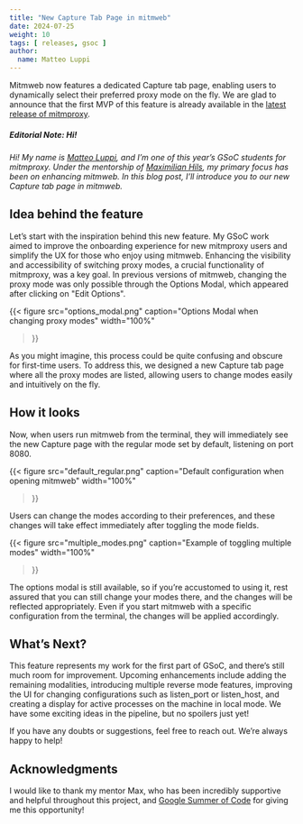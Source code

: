 ```yaml
---
title: "New Capture Tab Page in mitmweb"
date: 2024-07-25
weight: 10
tags: [ releases, gsoc ]
author:
  name: Matteo Luppi
---
```


Mitmweb now features a dedicated Capture tab page, enabling users to dynamically select their preferred proxy mode on the fly. We are glad to announce that the first MVP of this feature is already available in the [latest release of mitmproxy](https://github.com/mitmproxy/mitmproxy/releases/tag/v10.4.0).

<!--more-->

##### *Editorial Note: Hi!*

*Hi! My name is [Matteo Luppi], and I’m one of this year’s GSoC students for mitmproxy. Under the mentorship of [Maximilian Hils], my primary focus has been on enhancing mitmweb. In this blog post, I’ll introduce you to our new Capture tab page in mitmweb.*

[Matteo Luppi]: https://github.com/lups2000
[Maximilian Hils]:  https://twitter.com/maximilianhils

## Idea behind the feature

Let’s start with the inspiration behind this new feature. My GSoC work aimed to improve the onboarding experience for new mitmproxy users and simplify the UX for those who enjoy using mitmweb. Enhancing the visibility and accessibility of switching proxy modes, a crucial functionality of mitmproxy, was a key goal.
In previous versions of mitmweb, changing the proxy mode was only possible through the Options Modal, which appeared after clicking on "Edit Options".

{{<
figure src="options_modal.png"
caption="Options Modal when changing proxy modes"
width="100%"
>}}

As you might imagine, this process could be quite confusing and obscure for first-time users. To address this, we designed a new Capture tab page where all the proxy modes are listed, allowing users to change modes easily and intuitively on the fly.

## How it looks

Now, when users run mitmweb from the terminal, they will immediately see the new Capture page with the regular mode set by default, listening on port 8080.

{{<
figure src="default_regular.png"
caption="Default configuration when opening mitmweb"
width="100%"
>}}

Users can change the modes according to their preferences, and these changes will take effect immediately after toggling the mode fields.

{{<
figure src="multiple_modes.png"
caption="Example of toggling multiple modes"
width="100%"
>}}

The options modal is still available, so if you’re accustomed to using it, rest assured that you can still change your modes there, and the changes will be reflected appropriately. Even if you start mitmweb with a specific configuration from the terminal, the changes will be applied accordingly.


## What’s Next?

This feature represents my work for the first part of GSoC, and there’s still much room for improvement. Upcoming enhancements include adding the remaining modalities, introducing multiple reverse mode features, improving the UI for changing configurations such as listen_port or listen_host, and creating a display for active processes on the machine in local mode. We have some exciting ideas in the pipeline, but no spoilers just yet!

If you have any doubts or suggestions, feel free to reach out. We’re always happy to help!

## Acknowledgments

I would like to thank my mentor Max, who has been incredibly supportive and helpful throughout this project, and [Google Summer of Code] for giving me this opportunity!

[Google Summer of Code]: https://summerofcode.withgoogle.com/
